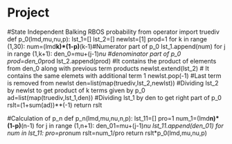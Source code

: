 # Project
#State Independent Balking RBOS probability
from operator import truediv
def p_0(lmd,mu,nu,p):
    lst_1=[]
    lst_2=[]
    newlst=[1]
    prod=1
    for k in range (1,30):
        num=(lmd**k)*(1-p)**(k-1)#Numerator part of p_0
        lst_1.append(num)
        for j in range (1,k+1):
            den_0=mu+(j-1)*nu #denominator part of p_0
            prod=den_0*prod
        lst_2.append(prod) #It contains the product of elements from den_0 along with previous term products
    newlst.extend(lst_2) # It contains the same elemets with additional term 1 
    newlst.pop(-1)       #Last term is removed from newlst
    den=list(map(truediv,lst_2,newlst)) #Dividing lst_2 by newlst to get product of k terms given by p_0 
    ad=list(map(truediv,lst_1,den))     #Dividing lst_1 by den to get right part of p_0
    rslt=(1+sum(ad))**(-1)
    return rslt
    
    
   #Calculation of p_n 
    def p_n(lmd,mu,nu,n,p):
    lst_11=[]
    pro=1
    num_1=(lmd**n)*(1-p)**(n-1)
    for j in range (1,n+1):
        den_01=mu+(j-1)*nu
        lst_11.append(den_01)
        for num in lst_11:
            pro=pro*num
    rslt=num_1/pro
    return rslt*p_0(lmd,mu,nu,p)
